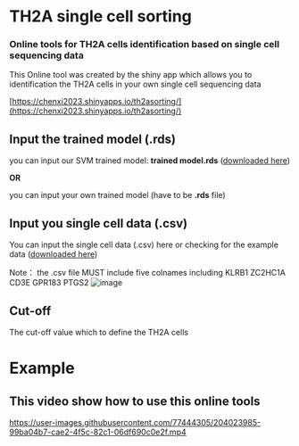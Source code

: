 # TH2A single cell sorting
### Online tools for TH2A cells identification based on single cell sequencing data

This Online tool was created by the shiny app which allows you to identification the TH2A cells in your own single cell sequencing data

[https://chenxi2023.shinyapps.io/th2asorting/](https://chenxi2023.shinyapps.io/th2asorting/)

## Input the trained model (.rds)

you can input our SVM trained model: **trained model.rds** ([downloaded here](https://github.com/chenxi199506/TH2Asorting/blob/main/trained%20model.rds))

**OR** 

you can input your own trained model (have to be **.rds** file)

## Input you single cell data (.csv)

You can input the single cell data (.csv) here or checking for the example data ([downloaded here](https://github.com/chenxi199506/TH2Asorting/blob/main/example.csv))

Note： the .csv file MUST include five colnames including KLRB1	ZC2HC1A	CD3E	GPR183	PTGS2
![image](https://user-images.githubusercontent.com/77444305/204022388-59c5fbe6-10e0-44dd-b82c-69b2eb9694fd.png)



## Cut-off 

The cut-off value which to define the TH2A cells

# Example

## This video show how to use this online tools

https://user-images.githubusercontent.com/77444305/204023985-99ba04b7-cae2-4f5c-82c1-06df690c0e2f.mp4


